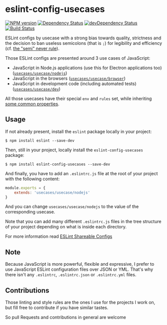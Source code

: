 eslint-config-usecases
======================

[![NPM version](http://img.shields.io/npm/v/eslint-config-usecases.svg)](https://www.npmjs.org/package/eslint-config-usecases)
[![Dependency Status](https://david-dm.org/madarche/eslint-config-usecases.svg)](https://david-dm.org/madarche/eslint-config-usecases)
[![devDependency Status](https://david-dm.org/madarche/eslint-config-usecases/dev-status.svg)](https://david-dm.org/madarche/eslint-config-usecases#info=devDependencies)
[![Build Status](https://travis-ci.org/madarche/eslint-config-usecases.svg?branch=master)](https://travis-ci.org/madarche/eslint-config-usecases)

ESLint configs by usecase with a strong bias towards quality, strictness and the
decision to ban useless semicolons (that is `;`) for legibility and efficiency
(cf. [the "semi" never rule](http://eslint.org/docs/rules/semi)).

Those ESLint configs are presented around 3 use cases of JavaScript:

* JavaScript in Node.js applications (use this for Electron applications too)
  ([`usecases/usecase/nodejs`](./usecase/nodejs.js))
* JavaScript in the browsers
  ([`usecases/usecase/browser`](./usecase/browser.js))
* JavaScript in development code (including automated tests)
  ([`usecases/usecase/dev`](./usecase/dev.js))

All those usecases have their special `env` and `rules` set, while inheriting
[some common properties](./usecase/lib/common.js).


Usage
-----

If not already present, install the `eslint` package locally in your project:

    $ npm install eslint --save-dev

Then, still in your project, locally install the `eslint-config-usecases`
package:

    $ npm install eslint-config-usecases --save-dev

And finally, you have to add an `.eslintrc.js` file at the root of your project
with the following content:

```javascript
module.exports = {
    extends: 'usecases/usecase/nodejs'
}
```

And you can change `usecases/usecase/nodejs` to the value of the corresponding
usecase.


Note that you can add many different `.eslintrc.js` files in the tree structure
of your project depending on  what is inside each directory.

For more information read [ESLint Shareable Configs](http://eslint.org/docs/developer-guide/shareable-configs)


Note
----

Because JavaScript is more powerful, flexible and expressive, I prefer to use
JavaScript ESLint configuration files over JSON or YML. That's why there isn't
any `.eslintrc`, `.eslintrc.json` or `.eslintrc.yml` files.


Contributions
-------------

Those linting and style rules are the ones I use for the projects I work on, but
fill free to contribute if you have similar tastes.

So pull Requests and contributions in general are welcome
